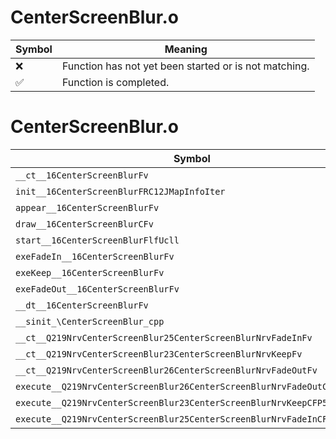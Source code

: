 # CenterScreenBlur.o
| Symbol | Meaning 
| ------------- | ------------- 
| :x: | Function has not yet been started or is not matching. 
| :white_check_mark: | Function is completed. 


# CenterScreenBlur.o
| Symbol | Decompiled? |
| ------------- | ------------- |
| `__ct__16CenterScreenBlurFv` | :x: |
| `init__16CenterScreenBlurFRC12JMapInfoIter` | :x: |
| `appear__16CenterScreenBlurFv` | :x: |
| `draw__16CenterScreenBlurCFv` | :x: |
| `start__16CenterScreenBlurFlfUcll` | :x: |
| `exeFadeIn__16CenterScreenBlurFv` | :x: |
| `exeKeep__16CenterScreenBlurFv` | :x: |
| `exeFadeOut__16CenterScreenBlurFv` | :x: |
| `__dt__16CenterScreenBlurFv` | :x: |
| `__sinit_\CenterScreenBlur_cpp` | :x: |
| `__ct__Q219NrvCenterScreenBlur25CenterScreenBlurNrvFadeInFv` | :x: |
| `__ct__Q219NrvCenterScreenBlur23CenterScreenBlurNrvKeepFv` | :x: |
| `__ct__Q219NrvCenterScreenBlur26CenterScreenBlurNrvFadeOutFv` | :x: |
| `execute__Q219NrvCenterScreenBlur26CenterScreenBlurNrvFadeOutCFP5Spine` | :x: |
| `execute__Q219NrvCenterScreenBlur23CenterScreenBlurNrvKeepCFP5Spine` | :x: |
| `execute__Q219NrvCenterScreenBlur25CenterScreenBlurNrvFadeInCFP5Spine` | :x: |
